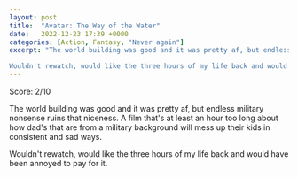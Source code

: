 ```yaml
---
layout: post
title:  "Avatar: The Way of the Water"
date:   2022-12-23 17:39 +0000
categories: [Action, Fantasy, "Never again"]
excerpt: "The world building was good and it was pretty af, but endless military nonsense ruins that niceness. A film that's at least an hour too long about how dad's that are from a military background will mess up their kids in consistent and sad ways. 

Wouldn't rewatch, would like the three hours of my life back and would have been annoyed to pay for it."
---
```

Score: 2/10 

The world building was good and it was pretty af, but endless military nonsense ruins that niceness. A film that's at least an hour too long about how dad's that are from a military background will mess up their kids in consistent and sad ways. 

Wouldn't rewatch, would like the three hours of my life back and would have been annoyed to pay for it.